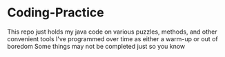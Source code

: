 # Coding-Practice
This repo just holds my java code on various puzzles, methods, and other convenient tools I've programmed over time as either a warm-up or out of boredom
Some things may not be completed just so you know
